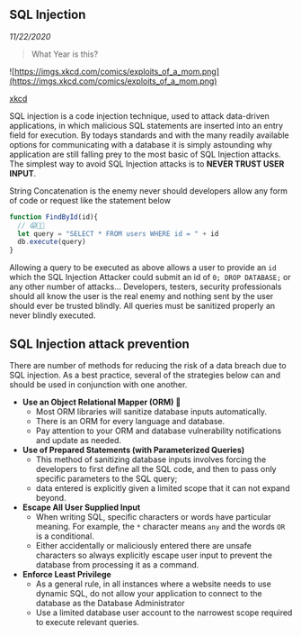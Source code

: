 SQL Injection
-----------
_11/22/2020_


> What Year is this?


![https://imgs.xkcd.com/comics/exploits_of_a_mom.png](https://imgs.xkcd.com/comics/exploits_of_a_mom.png)


[xkcd](https://imgs.xkcd.com/comics/exploits_of_a_mom.png)


SQL injection is a code injection technique, used to attack data-driven applications, in which malicious SQL statements are inserted into an entry field for execution. By todays standards and with the many readily available options for communicating with a database it is simply astounding why application are still falling prey to the most basic of SQL Injection attacks. The simplest way to avoid SQL Injection attacks is to **NEVER TRUST USER INPUT**. 

String Concatenation is the enemy never should developers allow any form of code or request like the statement below

```javascript
function FindById(id){
  // 😱🤢🤮
  let query = "SELECT * FROM users WHERE id = " + id
  db.execute(query)
}
```

Allowing a query to be executed as above allows a user to provide an `id` which the SQL Injection Attacker could submit an id of `0; DROP DATABASE;` or any other number of attacks... Developers, testers, security professionals should all know the user is the real enemy and nothing sent by the user should ever be trusted blindly. All queries must be sanitized properly an never blindly executed. 


## SQL Injection attack prevention
There are number of methods for reducing the risk of a data breach due to SQL injection. As a best practice, several of the strategies below can and should be used in conjunction with one another.

- **Use an Object Relational Mapper (ORM) 💯** 
  - Most ORM libraries will sanitize database inputs automatically.
  - There is an ORM for every language and database.
  - Pay attention to your ORM and database vulnerability notifications and update as needed.
- **Use of Prepared Statements (with Parameterized Queries)** 
  - This method of sanitizing database inputs involves forcing the developers to first define all the SQL code, and then to pass only specific parameters to the SQL query; 
  - data entered is explicitly given a limited scope that it can not expand beyond. 
- **Escape All User Supplied Input** 
  - When writing SQL, specific characters or words have particular meaning. For example, the `*` character means `any` and the words `OR` is a conditional. 
  - Either accidentally or maliciously entered there are unsafe characters so always explicitly escape user input to prevent the database from processing it as a command.
- **Enforce Least Privilege** 
  - As a general rule, in all instances where a website needs to use dynamic SQL, do not allow your application to connect to the database as the Database Administrator
  - Use a limited database user account to the narrowest scope required to execute relevant queries. 
